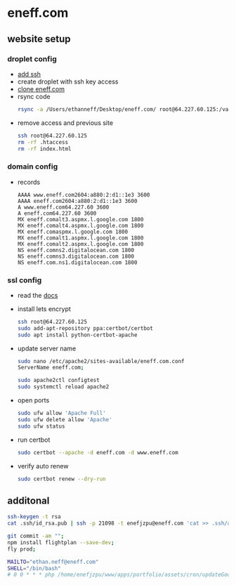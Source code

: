 # eneff.com

## website setup

### droplet config

- [add ssh](https://www.digitalocean.com/docs/droplets/how-to/add-ssh-keys/create-with-openssh/)
- create droplet with ssh key access
- [clone eneff.com](https://ethanneff@bitbucket.org/ethanneff/eneff.com.git)
- rsync code
  ```sh
  rsync -a /Users/ethanneff/Desktop/eneff.com/ root@64.227.60.125:/var/www/html/
  ```
- remove access and previous site
  ```sh
  ssh root@64.227.60.125
  rm -rf .htaccess
  rm -rf index.html
  ```

### domain config

- records
  ```
  AAAA www.eneff.com2604:a880:2:d1::1e3 3600
  AAAA eneff.com2604:a880:2:d1::1e3 3600
  A www.eneff.com64.227.60 3600
  A eneff.com64.227.60 3600
  MX eneff.comalt3.aspmx.l.google.com 1800
  MX eneff.comalt4.aspmx.l.google.com 1800
  MX eneff.comaspmx.l.google.com 1800
  MX eneff.comalt1.aspmx.l.google.com 1800
  MX eneff.comalt2.aspmx.l.google.com 1800
  NS eneff.comns2.digitalocean.com 1800
  NS eneff.comns3.digitalocean.com 1800
  NS eneff.com.ns1.digitalocean.com 1800
  ```

### ssl config

- read the [docs](https://www.digitalocean.com/community/tutorials/how-to-secure-apache-with-let-s-encrypt-on-ubuntu-18-04)
- install lets encrypt
  ```sh
  ssh root@64.227.60.125
  sudo add-apt-repository ppa:certbot/certbot
  sudo apt install python-certbot-apache
  ```
- update server name

  ```sh
  sudo nano /etc/apache2/sites-available/eneff.com.conf
  ServerName eneff.com;
  ```

  ```sh
  sudo apache2ctl configtest
  sudo systemctl reload apache2
  ```

- open ports

  ```sh
  sudo ufw allow 'Apache Full'
  sudo ufw delete allow 'Apache'
  sudo ufw status
  ```

- run certbot

  ```sh
  sudo certbot --apache -d eneff.com -d www.eneff.com
  ```

- verify auto renew

  ```sh
  sudo certbot renew --dry-run
  ```

## additonal

```sh
ssh-keygen -t rsa
cat .ssh/id_rsa.pub | ssh -p 21098 -t enefjzpu@eneff.com 'cat >> .ssh/authorized_keys'
```

```sh
git commit -am "";
npm install flightplan --save-dev;
fly prod;
```

```sh
MAILTO="ethan.neff@eneff.com"
SHELL="/bin/bash"
# 0 0 * * * php /home/enefjzpu/www/apps/portfolio/assets/cron/updateGoogleAnalytics.php
```
